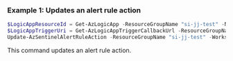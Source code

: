 ### Example 1: Updates an alert rule action
```powershell
$LogicAppResourceId = Get-AzLogicApp -ResourceGroupName "si-jj-test" -Name "myLogicApp"
$LogicAppTriggerUri = Get-AzLogicAppTriggerCallbackUrl -ResourceGroupName "si-jj-test" -Name $LogicAppResourceId.Name -TriggerName "Microsoft_Sentinel_alert"
Update-AzSentinelAlertRuleAction -ResourceGroupName "si-jj-test" -WorkspaceName "si-test-ws" -RuleId "727fde97-bd0a-4b6d-a730-9d77fbcdb786" -LogicAppResourceId ($LogicAppResourceId.Id) -TriggerUri ($LogicAppTriggerUri.Value) -Id ((New-Guid).Guid)
```

This command updates an alert rule action.
